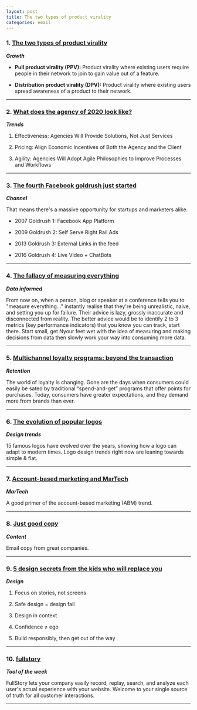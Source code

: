 ```yaml
---
layout: post
title: The two types of product virality
categories: email
---
```


### 1. [The two types of product virality][prodviral]
_<strong>Growth</strong>_

* **Pull product virality (PPV):** Product virality where existing users require people in their network to join to gain value out of a feature.

* **Distribution product virality (DPV):** Product virality where existing users spread awareness of a product to their network.

[prodviral]:https://medium.com/@philipla/the-two-types-of-product-virality-8ae744b1c4d7#.tet7o84fk

***

### 2. [What does the agency of 2020 look like?][agency2020]
_<strong>Trends</strong>_

1. Effectiveness: Agencies Will Provide Solutions, Not Just Services

2. Pricing: Align Economic Incentives of Both the Agency and the Client

3. Agility: Agencies Will Adopt Agile Philosophies to Improve Processes and Workflows

[agency2020]:https://readthink.com/what-does-the-agency-of-2020-look-like-f92261ce52b3#.anaiflsta

***

### 3. [The fourth Facebook goldrush just started][fbgoldrush]
_<strong>Channel</strong>_

That means there's a massive opportunity for startups and marketers alike.

* 2007 Goldrush 1: Facebook App Platform

* 2009 Goldrush 2: Self Serve Right Rail Ads

* 2013 Goldrush 3: External Links in the feed

* 2016 Goldrush 4: Live Video + ChatBots

[fbgoldrush]:https://medium.com/lightspeed-venture-partners/on-your-marks-get-set-go-the-fourth-facebook-goldrush-just-started-100093c16ec8#.m5fywhzdm

***

### 4. [The fallacy of measuring everything][measure]
_<strong>Data informed</strong>_

From now on, when a person, blog or speaker at a conference tells you to "measure everything..." instantly realise that they're being unrealistic, naive, and setting you up for failure. Their advice is lazy, grossly inaccurate and disconnected from reality. The better advice would be to identify 2 to 3 metrics (key performance indicators) that you know you can track, start there. Start small, get Nyour feet wet with the idea of measuring and making decisions from data then slowly work your way into consuming more data.

[measure]:http://perezbox.com/2016/04/the-fallacy-of-measuring-everything/

***

### 5. [Multichannel loyalty programs: beyond the transaction][multiloyalty]
_<strong>Retention</strong>_

The world of loyalty is changing. Gone are the days when consumers could easily be sated by traditional “spend-and-get” programs that offer points for purchases. Today, consumers have greater expectations, and they demand more from brands than ever.

[multiloyalty]:http://www.cmo.com/articles/2016/3/15/why-marketers-are-making-a-push-for-multichannel-loyalty-programs.html

***

### 6. [The evolution of popular logos][poplogo]
_<strong>Design trends</strong>_

 15 famous logos have evolved over the years, showing how a logo can adapt to modern times. Logo design trends right now are leaning towards simple & flat.

[poplogo]:http://justcreative.com/2016/04/11/the-evolution-of-popular-logos/

***

### 7. [Account-based marketing and MarTech][abm]
_<strong>MarTech</strong>_

A good primer of the account-based marketing (ABM) trend.

[abm]:http://chiefmartec.com/2016/04/buzz-account-based-marketing-abm-martech/

***

### 8. [Just good copy][goodcopy]
_<strong>Content</strong>_

Email copy from great companies.

[goodcopy]:http://www.goodemailcopy.com/

***

### 9. [5 design secrets from the kids who will replace you][designsecrets]
_<strong>Design</strong>_

1. Focus on stories, not screens

2. Safe design = design fail

3. Design in context

4. Confidence ≠ ego

5. Build responsibly, then get out of the way

[designsecrets]:https://medium.com/ideo-stories/5-design-secrets-from-the-kids-who-will-replace-you-40ae93665dd5#.x9vllz8lh

***

### 10. [fullstory][fullstory]
_<strong>Tool of the week</strong>_

FullStory lets your company easily record, replay, search, and analyze each user's actual experience with your website. Welcome to your single source of truth for all customer interactions.

[fullstory]:https://fullstory.com

***
